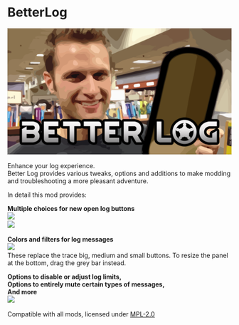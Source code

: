 # BetterLog  
![](About/Preview.png?raw=true)  
  
Enhance your log experience.  
Better Log provides various tweaks, options and additions to make modding and troubleshooting a more pleasant adventure.  
  
In detail this mod provides:  
  
**Multiple choices for new open log buttons**  
![](https://i.imgur.com/mkZvXJU.png?raw=true)  
![](https://i.imgur.com/iO5KkGU.png?raw=true)  
  
**Colors and filters for log messages**  
![](https://i.imgur.com/I24mmaq.png?raw=true)  
These replace the trace big, medium and small buttons. To resize the panel at the bottom, drag the grey bar instead.  
  
**Options to disable or adjust log limits,  
Options to entirely mute certain types of messages,  
And more**  
![](https://i.imgur.com/KUo6cCN.png?raw=true)  
  
Compatible with all mods, licensed under [MPL-2.0](https://tldrlegal.com/license/mozilla-public-license-2.0-(mpl-2))